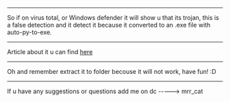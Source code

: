 ______________________________________________________________________________________________________________________________________________________________________________
So if on virus total, or Windows defender it will show u that its trojan, this is a false detection and it detect it because it converted to an .exe file with auto-py-to-exe.
______________________________________________________________________________________________________________________________________________________________________________
Article about it u can find [here](https://stackoverflow.com/questions/64788656/exe-file-made-with-pyinstaller-being-reported-as-a-virus-threat-by-windows-defen)
______________________________________________________________________________________________________________________________________________________________________________
Oh and remember extract it to folder becouse it will not work, have fun! :D
______________________________________________________________________________________________________________________________________________________________________________
If u have any suggestions or questions add me on dc -----> mrr_cat
